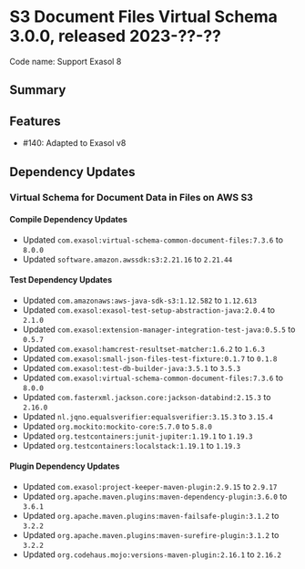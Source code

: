 # S3 Document Files Virtual Schema 3.0.0, released 2023-??-??

Code name: Support Exasol 8

## Summary

## Features

* #140: Adapted to Exasol v8

## Dependency Updates

### Virtual Schema for Document Data in Files on AWS S3

#### Compile Dependency Updates

* Updated `com.exasol:virtual-schema-common-document-files:7.3.6` to `8.0.0`
* Updated `software.amazon.awssdk:s3:2.21.16` to `2.21.44`

#### Test Dependency Updates

* Updated `com.amazonaws:aws-java-sdk-s3:1.12.582` to `1.12.613`
* Updated `com.exasol:exasol-test-setup-abstraction-java:2.0.4` to `2.1.0`
* Updated `com.exasol:extension-manager-integration-test-java:0.5.5` to `0.5.7`
* Updated `com.exasol:hamcrest-resultset-matcher:1.6.2` to `1.6.3`
* Updated `com.exasol:small-json-files-test-fixture:0.1.7` to `0.1.8`
* Updated `com.exasol:test-db-builder-java:3.5.1` to `3.5.3`
* Updated `com.exasol:virtual-schema-common-document-files:7.3.6` to `8.0.0`
* Updated `com.fasterxml.jackson.core:jackson-databind:2.15.3` to `2.16.0`
* Updated `nl.jqno.equalsverifier:equalsverifier:3.15.3` to `3.15.4`
* Updated `org.mockito:mockito-core:5.7.0` to `5.8.0`
* Updated `org.testcontainers:junit-jupiter:1.19.1` to `1.19.3`
* Updated `org.testcontainers:localstack:1.19.1` to `1.19.3`

#### Plugin Dependency Updates

* Updated `com.exasol:project-keeper-maven-plugin:2.9.15` to `2.9.17`
* Updated `org.apache.maven.plugins:maven-dependency-plugin:3.6.0` to `3.6.1`
* Updated `org.apache.maven.plugins:maven-failsafe-plugin:3.1.2` to `3.2.2`
* Updated `org.apache.maven.plugins:maven-surefire-plugin:3.1.2` to `3.2.2`
* Updated `org.codehaus.mojo:versions-maven-plugin:2.16.1` to `2.16.2`
